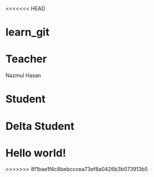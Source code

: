 <<<<<<< HEAD
# learn_git

# Teacher 
Nazmul Hasan

# Student 
Delta Student 
=======
<h1> Hello world! </h1>
>>>>>>> 8f1bae1f4c8bebcccea73ef8a0426b3b073913b5
